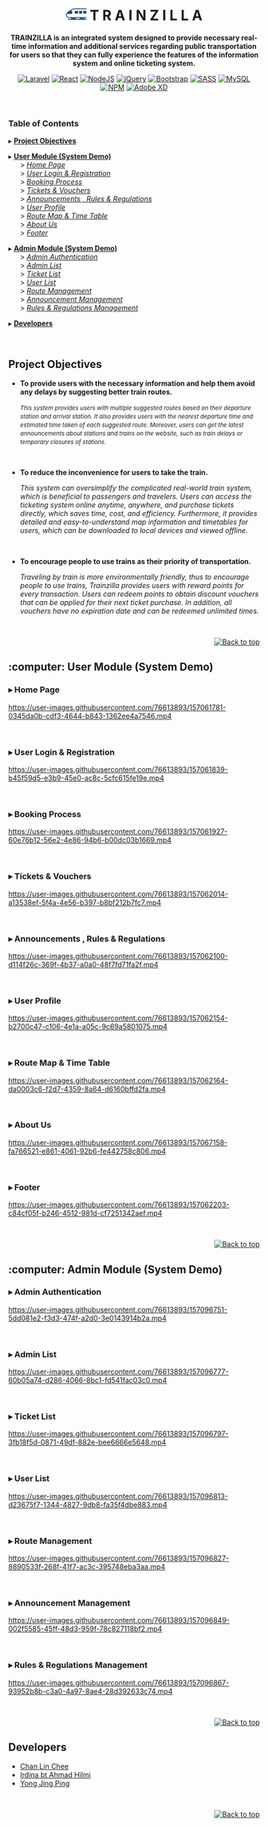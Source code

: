 <h1 align="center" id="title"><img src="trainzilla-frontend\public\logo192.png" alt="logo" height="25" width="auto"> T R A I N Z I L L A</h1>

<p align="center"><strong>TRAINZILLA is an integrated system designed to provide necessary real-time information and additional services regarding public transportation for users so that they can fully experience the features of the information system and online ticketing system.</strong></p>

<div align="center">

  [![Laravel](https://img.shields.io/badge/laravel-%23FF2D20.svg?style=for-the-badge&logo=laravel&logoColor=white)](https://laravel.com/)
  [![React](https://img.shields.io/badge/react-%2320232a.svg?style=for-the-badge&logo=react&logoColor=%2361DAFB)](https://reactjs.org/)
  [![NodeJS](https://img.shields.io/badge/node.js-6DA55F?style=for-the-badge&logo=node.js&logoColor=white)](https://nodejs.org/en/)
  [![jQuery](https://img.shields.io/badge/jquery-%230769AD.svg?style=for-the-badge&logo=jquery&logoColor=white)](https://jquery.com/)
  [![Bootstrap](https://img.shields.io/badge/bootstrap-%23563D7C.svg?style=for-the-badge&logo=bootstrap&logoColor=white)](https://getbootstrap.com/)
  [![SASS](https://img.shields.io/badge/SASS-hotpink.svg?style=for-the-badge&logo=SASS&logoColor=white)](https://sass-guidelin.es/)
  [![MySQL](https://img.shields.io/badge/mysql-%2300f.svg?style=for-the-badge&logo=mysql&logoColor=white)](https://www.mysql.com/)
  [![NPM](https://img.shields.io/badge/NPM-%23000000.svg?style=for-the-badge&logo=npm&logoColor=white)](https://www.npmjs.com/)
  [![Adobe XD](https://img.shields.io/badge/Adobe%20XD-470137?style=for-the-badge&logo=Adobe%20XD&logoColor=#FF61F6)](https://www.adobe.com/sea/products/xd.html)

</div>
<br/>

### Table of Contents
 &#x25B8; **[Project Objectives](#project-objectives)** <br/>
 
 &#x25B8; **[User Module (System Demo)](#user-module)** <br/>
   &nbsp; &nbsp; &nbsp; > <a href="#home-page"><em>Home Page</em></a> <br>
   &nbsp; &nbsp; &nbsp; > <a href="#user-auth"><em>User Login & Registration</em></a> <br>
   &nbsp; &nbsp; &nbsp; > <a href="#booking"><em>Booking Process</em></a> <br>
   &nbsp; &nbsp; &nbsp; > <a href="#tickets-vouchers"><em>Tickets & Vouchers</em></a> <br>
   &nbsp; &nbsp; &nbsp; > <a href="#announcements"><em>Announcements , Rules & Regulations</em></a> <br>
   &nbsp; &nbsp; &nbsp; > <a href="#user-profile"><em>User Profile</em></a> <br>
   &nbsp; &nbsp; &nbsp; > <a href="#routemap-timetable"><em>Route Map & Time Table</em></a> <br>
   &nbsp; &nbsp; &nbsp; > <a href="#about-us"><em>About Us</em></a> <br>
   &nbsp; &nbsp; &nbsp; > <a href="#footer"><em>Footer</em></a> <br>
   
 &#x25B8; **[Admin Module (System Demo)](#admin-module)** <br/>
   &nbsp; &nbsp; &nbsp; > <a href="#admin-auth"><em>Admin Authentication</em></a> <br>
   &nbsp; &nbsp; &nbsp; > <a href="#admin-list"><em>Admin List</em></a> <br>
   &nbsp; &nbsp; &nbsp; > <a href="#ticket-list"><em>Ticket List</em></a> <br>
   &nbsp; &nbsp; &nbsp; > <a href="#user-list"><em>User List</em></a> <br>
   &nbsp; &nbsp; &nbsp; > <a href="#route-mngmt"><em>Route Management</em></a> <br>
   &nbsp; &nbsp; &nbsp; > <a href="#announcement-mngmt"><em>Announcement Management</em></a> <br>
   &nbsp; &nbsp; &nbsp; > <a href="#rnr-mngmt"><em>Rules & Regulations Management</em></a> <br>
   
 &#x25B8; **[Developers](#developers)**
 
 <br/>


## Project Objectives

 - **To provide users with the necessary information and help them avoid any delays by suggesting better train routes.**

    *<small>This system provides users with multiple suggested routes based on their departure station and arrival station. It also provides users with the nearest departure time and estimated time taken of each suggested route. Moreover, users can get the latest announcements about stations and trains on the website, such as train delays or temporary closures of stations.</small>*
    
<br>
    
 - **To reduce the inconvenience for users to take the train.**

    *This system can oversimplify the complicated real-world train system, which is beneficial to passengers and travelers. Users can access the ticketing system online anytime, anywhere, and purchase tickets directly, which saves time, cost, and efficiency. Furthermore, it provides detailed and easy-to-understand map information and timetables for users, which can be downloaded to local devices and viewed offline.*

<br>
    
 - **To encourage people to use trains as their priority of transportation.**

    *Traveling by train is more environmentally friendly, thus to encourage people to use trains, Trainzilla provides users with reward points for every
transaction. Users can redeem points to obtain discount vouchers that can be applied for their next ticket purchase. In addition, all vouchers have no expiration date and can be redeemed unlimited times.*

 <br/>
 
 
<div align="right">
  
  [![Back to top](https://img.shields.io/badge/back%20to%20top-%E2%86%A9-blue)](#title)
  
</div>


<h2 id="user-module"> :computer: User Module (System Demo)</h2>

  <h3 id="home-page"> &#x25B8; Home Page</h3>
  
  https://user-images.githubusercontent.com/76613893/157061781-0345da0b-cdf3-4644-b843-1362ee4a7546.mp4


<br/>
  
  
  <h3 id="user-auth"> &#x25B8; User Login & Registration</h3>
  
  https://user-images.githubusercontent.com/76613893/157061839-b45f59d5-e3b9-45e0-ac8c-5cfc615fe19e.mp4

<br/>
  
  
  <h3 id="booking"> &#x25B8; Booking Process</h3>
  
  https://user-images.githubusercontent.com/76613893/157061927-60e76b12-56e2-4e86-94b6-b00dc03b1669.mp4

<br/>


  <h3 id="tickets-vouchers"> &#x25B8; Tickets & Vouchers</h3>
  
  https://user-images.githubusercontent.com/76613893/157062014-a13538ef-5f4a-4e56-b397-b8bf212b7fc7.mp4

<br/>


  <h3 id="announcements"> &#x25B8; Announcements , Rules & Regulations</h3>
  
  https://user-images.githubusercontent.com/76613893/157062100-d114f26c-369f-4b37-a0a0-48f7fd71fa2f.mp4

<br/>


  <h3 id="user-profile"> &#x25B8; User Profile</h3>
  
  https://user-images.githubusercontent.com/76613893/157062154-b2700c47-c106-4e1a-a05c-9c69a5801075.mp4
  
<br/>


  <h3 id="routemap-timetable"> &#x25B8; Route Map & Time Table</h3>
  
  https://user-images.githubusercontent.com/76613893/157062164-da0003c6-f2d7-4359-8a64-d6160bffd2fa.mp4
  
  
<br/>


  <h3 id="about-us"> &#x25B8; About Us</h3>
  
  https://user-images.githubusercontent.com/76613893/157067158-fa766521-e861-4061-92b6-fe442758c806.mp4
  
<br/>


  <h3 id="footer"> &#x25B8; Footer</h3>
  
  https://user-images.githubusercontent.com/76613893/157062203-c84cf05f-b246-4512-981d-cf7251342aef.mp4

<br/>


<div align="right">
  
  [![Back to top](https://img.shields.io/badge/back%20to%20top-%E2%86%A9-blue)](#title)
  
</div>


<h2 id="admin-module">:computer: Admin Module (System Demo)</h2>

  <h3 id="admin-auth"> &#x25B8; Admin Authentication</h3>
  
  https://user-images.githubusercontent.com/76613893/157096751-5dd081e2-f3d3-474f-a2d0-3e0143914b2a.mp4


<br/>

  
  <h3 id="admin-list"> &#x25B8; Admin List</h3>
  
  https://user-images.githubusercontent.com/76613893/157096777-60b05a74-d286-4066-8bc1-fd541fac03c0.mp4


<br/>

  
  <h3 id="ticket-list"> &#x25B8; Ticket List</h3>

  https://user-images.githubusercontent.com/76613893/157096797-3fb18f5d-0871-49df-882e-bee6666e5648.mp4


<br/>

  
  <h3 id="user-list"> &#x25B8; User List</h3>
  
  https://user-images.githubusercontent.com/76613893/157096813-d23675f7-1344-4827-9db8-fa35f4dbe883.mp4


<br/>


  <h3 id="route-mngmt"> &#x25B8; Route Management</h3>
  
  https://user-images.githubusercontent.com/76613893/157096827-8890533f-268f-41f7-ac3c-395748eba3aa.mp4


<br/>

  
  <h3 id="announcement-mngmt"> &#x25B8; Announcement Management</h3>
  
  https://user-images.githubusercontent.com/76613893/157096849-002f5585-45ff-48d3-959f-78c827118bf2.mp4


<br/>


  <h3 id="rnr-mngmt"> &#x25B8; Rules & Regulations Management</h3>
  
  https://user-images.githubusercontent.com/76613893/157096867-93952b8b-c3a0-4a97-8ae4-28d392633c74.mp4


<br/>


<div align="right">
  
  [![Back to top](https://img.shields.io/badge/back%20to%20top-%E2%86%A9-blue)](#title)
  
</div>


## Developers
 - [Chan Lin Chee](https://github.com/LynChee1229)
 - [Irdina bt Ahmad Hilmi](https://github.com/dina0422)
 - [Yong Jing Ping](https://github.com/Kingsleyyong)

<br/>

<div align="right">
  
  [![Back to top](https://img.shields.io/badge/back%20to%20top-%E2%86%A9-blue)](#title)
  
</div>